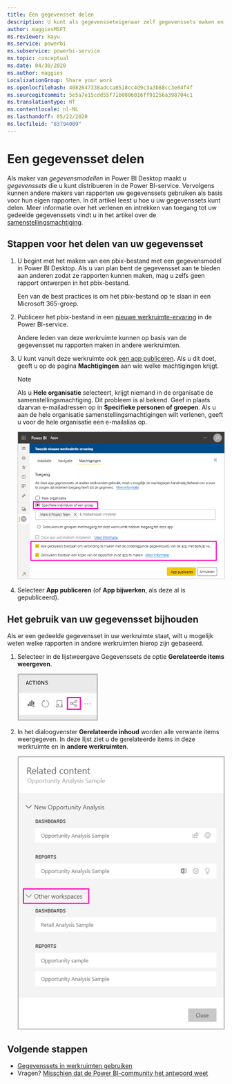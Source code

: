 ```yaml
---
title: Een gegevensset delen
description: U kunt als gegevensseteigenaar zelf gegevenssets maken en delen zodat anderen er ook gebruik van kunnen maken. Meer informatie over hoe u deze kunt delen.
author: maggiesMSFT
ms.reviewer: kayu
ms.service: powerbi
ms.subservice: powerbi-service
ms.topic: conceptual
ms.date: 04/30/2020
ms.author: maggies
LocalizationGroup: Share your work
ms.openlocfilehash: 4082647338adcca8518cc4d9c3a3b88cc3e04f4f
ms.sourcegitcommit: 5e5a7e15cdd55f71b0806016ff91256a398704c1
ms.translationtype: HT
ms.contentlocale: nl-NL
ms.lasthandoff: 05/22/2020
ms.locfileid: "83794089"
---
```

# <a name="share-a-dataset"></a>Een gegevensset delen

Als maker van *gegevensmodellen* in Power BI Desktop maakt u *gegevenssets* die u kunt distribueren in de Power BI-service. Vervolgens kunnen andere makers van rapporten uw gegevenssets gebruiken als basis voor hun eigen rapporten. In dit artikel leest u hoe u uw gegevenssets kunt delen. Meer informatie over het verlenen en intrekken van toegang tot uw gedeelde gegevenssets vindt u in het artikel over de [samenstellingsmachtiging](service-datasets-build-permissions.md).

## <a name="steps-to-sharing-your-dataset"></a>Stappen voor het delen van uw gegevensset

1. U begint met het maken van een pbix-bestand met een gegevensmodel in Power BI Desktop. Als u van plan bent de gegevensset aan te bieden aan anderen zodat ze rapporten kunnen maken, mag u zelfs geen rapport ontwerpen in het pbix-bestand.

    Een van de best practices is om het pbix-bestand op te slaan in een Microsoft 365-groep.

1. Publiceer het pbix-bestand in een [nieuwe werkruimte-ervaring](../collaborate-share/service-create-the-new-workspaces.md) in de Power BI-service.
    
    Andere leden van deze werkruimte kunnen op basis van de gegevensset nu rapporten maken in andere werkruimten.

1. U kunt vanuit deze werkruimte ook [een app publiceren](../collaborate-share/service-create-distribute-apps.md). Als u dit doet, geeft u op de pagina **Machtigingen** aan wie welke machtigingen krijgt.

    > [!NOTE]
    > Als u **Hele organisatie** selecteert, krijgt niemand in de organisatie de samenstellingsmachtiging. Dit probleem is al bekend. Geef in plaats daarvan e-mailadressen op in **Specifieke personen of groepen**.  Als u aan de hele organisatie samenstellingsmachtigingen wilt verlenen, geeft u voor de hele organisatie een e-mailalias op.

    ![App-machtigingen instellen](media/service-datasets-build-permissions/power-bi-dataset-app-permission-new-look.png)

1. Selecteer **App publiceren** (of **App bijwerken**, als deze al is gepubliceerd).

## <a name="track-your-dataset-usage"></a>Het gebruik van uw gegevensset bijhouden

Als er een gedeelde gegevensset in uw werkruimte staat, wilt u mogelijk weten welke rapporten in andere werkruimten hierop zijn gebaseerd.

1. Selecteer in de lijstweergave Gegevenssets de optie **Gerelateerde items weergeven**.

    ![pictogram Gerelateerde items weergeven](media/service-datasets-build-permissions/power-bi-dataset-view-related-to-dataset.png)

1. In het dialoogvenster **Gerelateerde inhoud** worden alle verwante items weergegeven. In deze lijst ziet u de gerelateerde items in deze werkruimte en in **andere werkruimten**.
 
    ![Dialoogvenster voor gerelateerde inhoud](media/service-datasets-build-permissions/power-bi-dataset-related-workspaces.png)

## <a name="next-steps"></a>Volgende stappen

- [Gegevenssets in werkruimten gebruiken](service-datasets-across-workspaces.md)
- Vragen? [Misschien dat de Power BI-community het antwoord weet](https://community.powerbi.com/)

